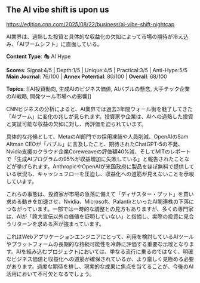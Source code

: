 ## The AI vibe shift is upon us

https://edition.cnn.com/2025/08/22/business/ai-vibe-shift-nightcap

AI業界は、過熱した投資と具体的な収益化の欠如によって市場の期待が冷え込み、「AIブームシフト」に直面している。

**Content Type**: 🎭 AI Hype

**Scores**: Signal:4/5 | Depth:1/5 | Unique:4/5 | Practical:3/5 | Anti-Hype:5/5
**Main Journal**: 76/100 | **Annex Potential**: 80/100 | **Overall**: 68/100

**Topics**: [[AI投資動向, 生成AIのビジネス価値, AIバブルの懸念, 大手テック企業のAI戦略, 開発ツール市場への影響]]

CNNビジネスの分析によると、AI業界では過去3年間ウォール街を魅了してきた「AIブーム」に変化の兆しが見られます。投資家や企業は、AIへの過熱した投資と実証可能な収益の欠如に対し、再評価を迫られています。

具体的な兆候として、MetaのAI部門での採用凍結や人員削減、OpenAIのSam Altman CEOが「バブル」に言及したこと、期待されたChatGPT-5の不発、Nvidia支援のクラウド企業Coreweaveの評価額40%減、そしてMITのレポートで「生成AIプログラムの95%が収益増加に失敗している」と報告されたことなどが挙げられます。AnthropicやOpenAIが米国政府に製品をほぼ無料で提供している状況も、キャッシュフローを圧迫し、収益化への道筋が見えないことを示唆しています。

これらの事態は、投資家が市場の急落に備えて「ディザスター・プット」を買い求める動きを加速させ、Nvidia、Microsoft、PalantirといったAI関連株の下落につながっています。一部では一時的な調整との見方もありますが、多くの専門家は、AIが「誇大宣伝以外の価値を証明していない」と指摘し、実際の投資に見合うリターンを求める声が強まっています。

これはWebアプリケーションエンジニアにとって、利用を検討しているAIツールやプラットフォームの長期的な持続可能性を冷静に評価する重要な示唆となります。AIを組み込むプロジェクトにおいては、単なる流行に乗るのではなく、明確なビジネス価値と収益化への道筋が確保されているか、より厳しく見極める必要があります。過度な期待を排し、現実的な成果に焦点を当てることが、今後のAI活用において不可欠となるでしょう。